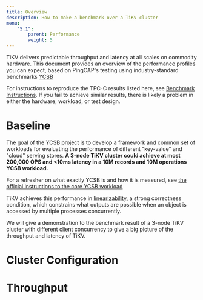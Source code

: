 ```yaml
---
title: Overview
description: How to make a benchmark over a TiKV cluster
menu:
    "5.1":
        parent: Performance
        weight: 5
---
```


TiKV delivers predictable throughput and latency at all scales on commodity hardware. This document provides an overview of the performance profiles you can expect, based on PingCAP's testing using industry-standard benchmarks [YCSB](https://github.com/brianfrankcooper/YCSB)

For instructions to reproduce the TPC-C results listed here, see [Benchmark Instructions](./instructions.md). If you fail to achieve similar results, there is likely a problem in either the hardware, workload, or test design.

# Baseline

The goal of the YCSB project is to develop a framework and common set of workloads for evaluating the performance of different "key-value" and "cloud" serving stores. **A 3-node TiKV cluster could achieve at most 200,000 OPS and <10ms latency in a 10M records and 10M operations YCSB workload.**

For a refresher on what exactly YCSB is and how it is measured, see [the official instructions to the core YCSB workload](https://github.com/brianfrankcooper/YCSB/wiki/Core-Workloads)

TiKV achieves this performance in [linearizability](https://en.wikipedia.org/wiki/Linearizability), a strong correctness condition, which constrains what outputs are possible when an object is accessed by multiple processes concurrently.

We will give a demonstration to the benchmark result of a 3-node TiKV cluster with different client concurrency to give a big picture of the throughput and latency of TiKV.

# Cluster Configuration

# Throughput

